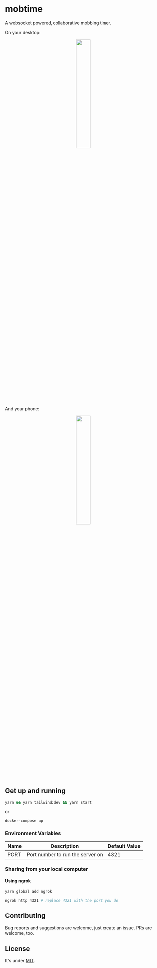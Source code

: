 # mobtime 

A websocket powered, collaborative mobbing timer.

On your desktop:

<p align="center">
  <img src="./docs/screenshot.png" width="30%" height="auto" />
</p>

And your phone:

<p align="center">
  <img src="./docs/screenshot-mobile.png" width="30%" height="auto" />
</p>

## Get up and running

```bash
yarn && yarn tailwind:dev && yarn start
```
or

```
docker-compose up
```

### Environment Variables

| Name            | Description                      | Default Value      |
| --------------- | -------------------------------- | ------------------ |
| PORT            | Port number to run the server on | 4321               |

### Sharing from your local computer

#### Using ngrok

```bash
yarn global add ngrok

ngrok http 4321 # replace 4321 with the port you do
```

## Contributing

Bug reports and suggestions are welcome, just create an issue. PRs are welcome, too.

## License

It's under [MIT](./LICENSE.md).
